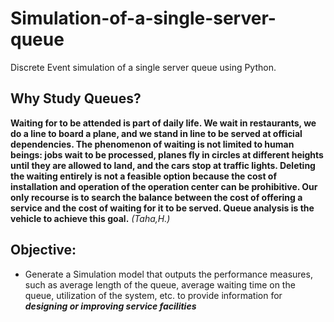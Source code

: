 # Simulation-of-a-single-server-queue
Discrete Event simulation of a single server queue using Python. 

## Why Study Queues?
**Waiting for to be attended is part of daily life. We wait in restaurants, we do a
line to board a plane, and we stand in line to be served at
official dependencies. The phenomenon of waiting is not limited to human beings:
jobs wait to be processed, planes fly in circles at different heights
until they are allowed to land, and the cars stop at traffic lights. Deleting the
waiting entirely is not a feasible option because the cost of installation and
operation of the operation center can be prohibitive. Our only recourse is to search
the balance between the cost of offering a service and the cost of waiting for it to be served.
Queue analysis is the vehicle to achieve this goal.** *(Taha,H.)* 
##  Objective: 
- Generate a Simulation model that outputs the performance measures, such as average length of the queue, average waiting time on the queue, utilization of the system, etc. to provide information for ***designing or improving service facilities***
